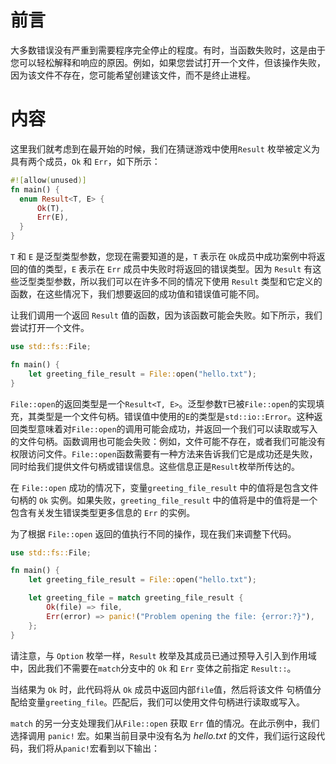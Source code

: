 # 前言

大多数错误没有严重到需要程序完全停止的程度。有时，当函数失败时，这是由于您可以轻松解释和响应的原因。例如，如果您尝试打开一个文件，但该操作失败，因为该文件不存在，您可能希望创建该文件，而不是终止进程。



# 内容

这里我们就考虑到在最开始的时候，我们在猜谜游戏中使用`Result` 枚举被定义为具有两个成员，`Ok` 和 `Err`，如下所示：

```rust
#![allow(unused)]
fn main() {
  enum Result<T, E> {
      Ok(T),
      Err(E),
  }
}
```

`T` 和 `E` 是泛型类型参数，您现在需要知道的是，`T` 表示在 `Ok`成员中成功案例中将返回的值的类型，`E` 表示在 `Err` 成员中失败时将返回的错误类型。因为 `Result` 有这些泛型类型参数，所以我们可以在许多不同的情况下使用 `Result` 类型和它定义的函数，在这些情况下，我们想要返回的成功值和错误值可能不同。

让我们调用一个返回 `Result` 值的函数，因为该函数可能会失败。如下所示，我们尝试打开一个文件。

```rust
use std::fs::File;

fn main() {
    let greeting_file_result = File::open("hello.txt");
}
```

`File::open`的返回类型是一个`Result<T, E>`。泛型参数`T`已被`File::open`的实现填充，其类型是一个文件句柄。错误值中使用的`E`的类型是`std::io::Error`。这种返回类型意味着对`File::open`的调用可能会成功，并返回一个我们可以读取或写入的文件句柄。函数调用也可能会失败：例如，文件可能不存在，或者我们可能没有权限访问文件。`File::open`函数需要有一种方法来告诉我们它是成功还是失败，同时给我们提供文件句柄或错误信息。这些信息正是`Result`枚举所传达的。

在 `File::open` 成功的情况下，变量`greeting_file_result` 中的值将是包含文件句柄的 `Ok` 实例。如果失败，`greeting_file_result` 中的值将是中的值将是一个包含有关发生错误类型更多信息的 `Err` 的实例。

为了根据 `File::open` 返回的值执行不同的操作，现在我们来调整下代码。

```rust
use std::fs::File;

fn main() {
    let greeting_file_result = File::open("hello.txt");

    let greeting_file = match greeting_file_result {
        Ok(file) => file,
        Err(error) => panic!("Problem opening the file: {error:?}"),
    };
}
```

请注意，与 `Option` 枚举一样，`Result` 枚举及其成员已通过预导入引入到作用域中，因此我们不需要在`match`分支中的 `Ok` 和 `Err` 变体之前指定 `Result::`。

当结果为 `Ok` 时，此代码将从 `Ok` 成员中返回内部`file`值，然后将该文件 句柄值分配给变量`greeting_file`。匹配后，我们可以使用文件句柄进行读取或写入。

`match` 的另一分支处理我们从`File::open` 获取 `Err` 值的情况。在此示例中，我们选择调用 `panic!` 宏。如果当前目录中没有名为 *hello.txt* 的文件，我们运行这段代码，我们将从`panic!`宏看到以下输出：

```

```
